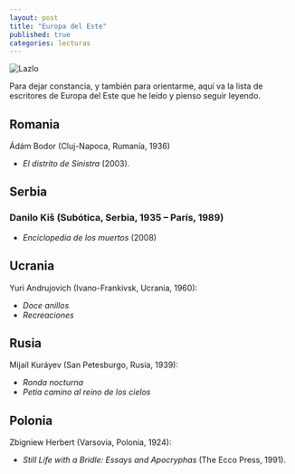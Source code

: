 ```yaml
---
layout: post
title: "Europa del Este"
published: true
categories: lecturas
---
```


![Lazlo](https://pbs.twimg.com/media/ByyuTC1IYAAS7CV.jpg) 

Para dejar constancia, y también para orientarme, aquí va la lista de escritores de Europa del Este que he leído y pienso seguir leyendo.

## Romania

Ádám Bodor (Cluj-Napoca, Rumanía, 1936)
- *El distrito de Sinistra* (2003).

## Serbia
### Danilo Kiš (Subótica, Serbia, 1935 – París, 1989)
- *Enciclopedia de los muertos* (2008)

## Ucrania

Yuri Andrujovich (Ivano-Frankivsk, Ucrania, 1960):
- *Doce anillos*
- *Recreaciones*

## Rusia

Mijaíl Kuráyev (San Petesburgo, Rusia, 1939):
- *Ronda nocturna*
- *Petia camino al reino de los cielos*

## Polonia

Zbigniew Herbert (Varsovia, Polonia, 1924):
- *Still Life with a Bridle: Essays and Apocryphas* (The Ecco Press, 1991).
